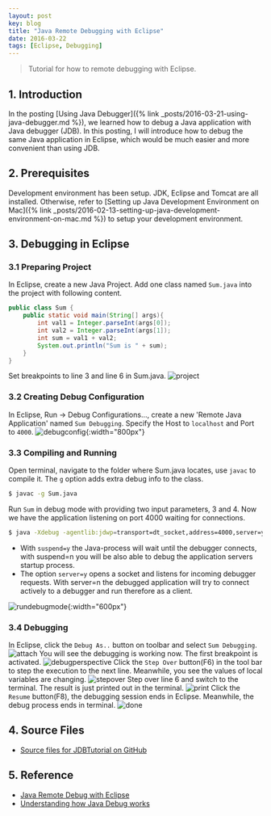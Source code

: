 ```yaml
---
layout: post
key: blog
title: "Java Remote Debugging with Eclipse"
date: 2016-03-22
tags: [Eclipse, Debugging]
---
```


> Tutorial for how to remote debugging with Eclipse.

## 1. Introduction
In the posting [Using Java Debugger]({% link _posts/2016-03-21-using-java-debugger.md %}), we learned how to debug a Java application with Java debugger (JDB). In this posting, I will introduce how to debug the same Java application in Eclipse, which would be much easier and more convenient than using JDB.

## 2. Prerequisites
Development environment has been setup. JDK, Eclipse and Tomcat are all installed. Otherwise, refer to [Setting up Java Development Environment on Mac]({% link _posts/2016-02-13-setting-up-java-development-environment-on-mac.md %}) to setup your development environment.

## 3. Debugging in Eclipse
### 3.1 Preparing Project
In Eclipse, create a new Java Project. Add one class named `Sum.java` into the project with following content.
```java
public class Sum {
    public static void main(String[] args){
        int val1 = Integer.parseInt(args[0]);
        int val2 = Integer.parseInt(args[1]);
        int sum = val1 + val2;
        System.out.println("Sum is " + sum);
    }
}
```
Set breakpoints to line 3 and line 6 in Sum.java.
![project](/public/posts/2016-03-22/project.png)
### 3.2 Creating Debug Configuration
In Eclipse, Run -> Debug Configurations..., create a new 'Remote Java Application' named `Sum Debugging`. Specify the Host to `localhost` and Port to `4000`.
![debugconfig](/public/posts/2016-03-22/debugconfig.png){:width="800px"}

### 3.3 Compiling and Running
Open terminal, navigate to the folder where Sum.java locates, use `javac` to compile it. The `g` option adds extra debug info to the class.
```sh
$ javac -g Sum.java
```
Run `Sum` in debug mode with providing two input parameters, 3 and 4. Now we have the application listening on port 4000 waiting for connections.
```sh
$ java -Xdebug -agentlib:jdwp=transport=dt_socket,address=4000,server=y,suspend=y Sum 3 4
```
* With `suspend=y` the Java-process will wait until the debugger connects, with suspend=n you will be also able to debug the application servers startup process.
* The option `server=y` opens a socket and listens for incoming debugger requests. With server=n the debugged application will try to connect actively to a debugger and run therefore as a client.

![rundebugmode](/public/posts/2016-03-22/rundebugmode.png){:width="600px"}

### 3.4 Debugging
In Eclipse, click the `Debug As..` button on toolbar and select `Sum Debugging`.
![attach](/public/posts/2016-03-22/attach.png)
You will see the debugging is working now. The first breakpoint is activated.
![debugperspective](/public/posts/2016-03-22/debugperspective.png)
Click the `Step Over` button(F6) in the tool bar to step the execution to the next line. Meanwhile, you see the values of local variables are changing.
![stepover](/public/posts/2016-03-22/stepover.png)
Step over line 6 and switch to the terminal. The result is just printed out in the terminal.
![print](/public/posts/2016-03-22/print.png)
Click the `Resume` button(F8), the debugging session ends in Eclipse. Meanwhile, the debug process ends in terminal.
![done](/public/posts/2016-03-22/done.png)

## 4. Source Files
* [Source files for JDBTutorial on GitHub](https://github.com/jojozhuang/Tutorials/tree/master/JDBTutorial)

## 5. Reference
* [Java Remote Debug with Eclipse](http://javapapers.com/core-java/java-remote-debug-with-eclipse/)
* [Understanding how Java Debug works](http://cscarioni.blogspot.com/2010/12/understanding-how-java-debug-works.html)
